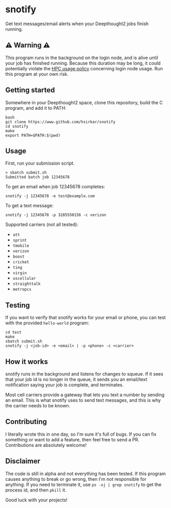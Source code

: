 # snotify
Get text messages/email alerts when your Deepthought2 jobs finish running.

## ⚠️ Warning ⚠️

This program runs in the background on the login node, and is alive until your job has finished running. Because this duration may be long, it could potentially violate the [HPC usage policy](https://hpcc.umd.edu/hpcc/policies.html#LoginNodes) concerning login node usage. Run this program at your own risk.

## Getting started

Somewhere in your Deepthought2 space, clone this repository, build the C program, and add it to PATH:

    bash
    git clone https://www.github.com/hsirkar/snotify
    cd snotify
    make
    export PATH=$PATH:$(pwd)

## Usage

First, run your submission script.

    > sbatch submit.sh
    Submitted batch job 12345678

To get an email when job 12345678 completes:

    snotify -j 12345678 -e test@example.com

To get a text message:

    snotify -j 12345678 -p 3285550156 -c verizon

Supported carriers (not all tested):

- `att`
- `sprint`
- `tmobile`
- `verizon`
- `boost`
- `cricket`
- `ting`
- `virgin`
- `uscellular`
- `straighttalk`
- `metropcs`

## Testing
If you want to verify that snotify works for your email or phone, you can test with the provided `hello-world` program:

    cd test
    make
    sbatch submit.sh
    snotify -j <job-id> -e <email> | -p <phone> -c <carrier>

## How it works

snotify runs in the background and listens for changes to squeue. If it sees that your job id is no longer in the queue, it sends you an email/text notification saying your job is complete, and terminates.

Most cell carriers provide a gateway that lets you text a number by sending an email. This is what snotify uses to send text messages, and this is why the carrier needs to be known.

## Contributing
I literally wrote this in one day, so I'm sure it's full of bugs. If you can fix something or want to add a feature, then feel free to send a PR. Contributions are absolutely welcome!

## Disclaimer
The code is still in alpha and not everything has been tested. If this program causes anything to break or go wrong, then I'm not responsible for anything. If you need to terminate it, use `ps -xj | grep snotify` to get the process id, and then `pkill` it.

Good luck with your projects!
